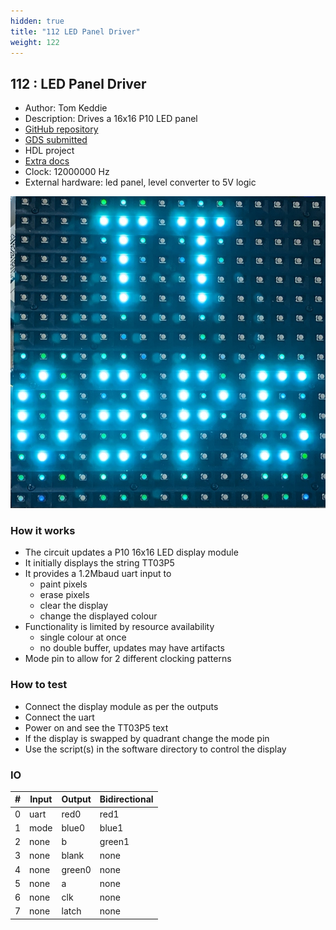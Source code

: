```yaml
---
hidden: true
title: "112 LED Panel Driver"
weight: 122
---
```


## 112 : LED Panel Driver

* Author: Tom Keddie
* Description: Drives a 16x16 P10 LED panel
* [GitHub repository](https://github.com/TomKeddie/tinytapeout-2023-tt04a)
* [GDS submitted](https://github.com/TomKeddie/tinytapeout-2023-tt04a/actions/runs/6077733585)
* HDL project
* [Extra docs]()
* Clock: 12000000 Hz
* External hardware: led panel, level converter to 5V logic

![picture](images/picture.jpg)

### How it works

* The circuit updates a P10 16x16 LED display module
* It initially displays the string TT03P5
* It provides a 1.2Mbaud uart input to
  - paint pixels
  - erase pixels
  - clear the display
  - change the displayed colour
* Functionality is limited by resource availability
  - single colour at once
  - no double buffer, updates may have artifacts
* Mode pin to allow for 2 different clocking patterns


### How to test

* Connect the display module as per the outputs
* Connect the uart
* Power on and see the TT03P5 text
* If the display is swapped by quadrant change the mode pin
* Use the script(s) in the software directory to control the display


### IO

| # | Input        | Output       | Bidirectional      |
|---|--------------|--------------| -------------------|
| 0 | uart  | red0 | red1 |
| 1 | mode  | blue0 | blue1 |
| 2 | none  | b | green1 |
| 3 | none  | blank | none |
| 4 | none  | green0 | none |
| 5 | none  | a | none |
| 6 | none  | clk | none |
| 7 | none  | latch | none |
